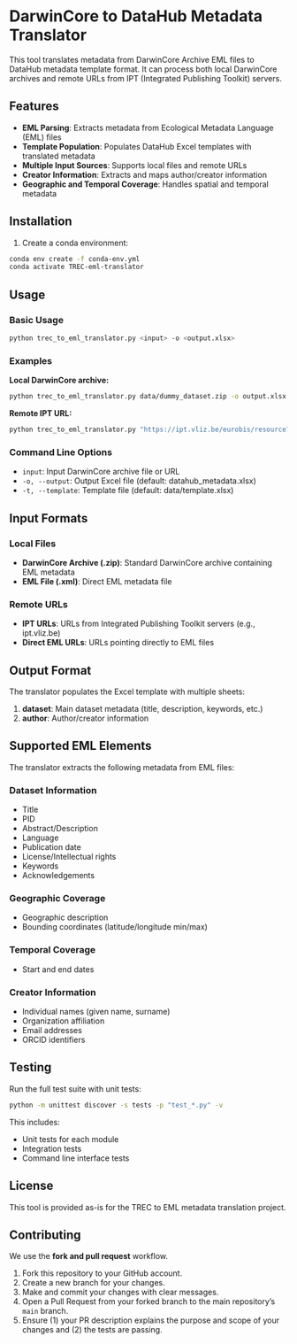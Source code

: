 # DarwinCore to DataHub Metadata Translator

This tool translates metadata from DarwinCore Archive EML files to DataHub metadata template format. It can process both local DarwinCore archives and remote URLs from IPT (Integrated Publishing Toolkit) servers.

## Features

- **EML Parsing**: Extracts metadata from Ecological Metadata Language (EML) files
- **Template Population**: Populates DataHub Excel templates with translated metadata
- **Multiple Input Sources**: Supports local files and remote URLs
- **Creator Information**: Extracts and maps author/creator information
- **Geographic and Temporal Coverage**: Handles spatial and temporal metadata

## Installation

1. Create a conda environment:
```bash
conda env create -f conda-env.yml
conda activate TREC-eml-translator
```

## Usage

### Basic Usage

```bash
python trec_to_eml_translator.py <input> -o <output.xlsx>
```

### Examples

**Local DarwinCore archive:**
```bash
python trec_to_eml_translator.py data/dummy_dataset.zip -o output.xlsx
```

**Remote IPT URL:**
```bash
python trec_to_eml_translator.py "https://ipt.vliz.be/eurobis/resource?r=phytoplankton_in_the_western_north_sea_between_1976_and_1977" -o output.xlsx
```

### Command Line Options

- `input`: Input DarwinCore archive file or URL
- `-o, --output`: Output Excel file (default: datahub_metadata.xlsx)
- `-t, --template`: Template file (default: data/template.xlsx)

## Input Formats

### Local Files
- **DarwinCore Archive (.zip)**: Standard DarwinCore archive containing EML metadata
- **EML File (.xml)**: Direct EML metadata file

### Remote URLs
- **IPT URLs**: URLs from Integrated Publishing Toolkit servers (e.g., ipt.vliz.be)
- **Direct EML URLs**: URLs pointing directly to EML files

## Output Format

The translator populates the Excel template with multiple sheets:

1. **dataset**: Main dataset metadata (title, description, keywords, etc.)
2. **author**: Author/creator information

## Supported EML Elements

The translator extracts the following metadata from EML files:

### Dataset Information
- Title
- PID
- Abstract/Description
- Language
- Publication date
- License/Intellectual rights
- Keywords
- Acknowledgements

### Geographic Coverage
- Geographic description
- Bounding coordinates (latitude/longitude min/max)

### Temporal Coverage
- Start and end dates

### Creator Information
- Individual names (given name, surname)
- Organization affiliation
- Email addresses
- ORCID identifiers

## Testing

Run the full test suite with unit tests:

```bash
python -m unittest discover -s tests -p "test_*.py" -v
```

This includes:
- Unit tests for each module
- Integration tests
- Command line interface tests

## License

This tool is provided as-is for the TREC to EML metadata translation project.

## Contributing

We use the **fork and pull request** workflow.

1. Fork this repository to your GitHub account.  
2. Create a new branch for your changes.
3. Make and commit your changes with clear messages.
4. Open a Pull Request from your forked branch to the main repository’s `main` branch.
5. Ensure (1) your PR description explains the purpose and scope of your changes and (2) the tests are passing.

